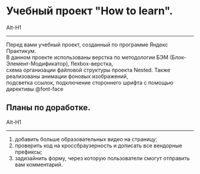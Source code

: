 # Учебный проект "How to learn".

Alt-H1

---

Перед вами учебный проект, созданный по программе Яндекс Практикум.  
В данном проекте использованы верстка по методологии БЭМ (Блок-Элемент-Модификатор), flexbox-верстка,  
схема организации файловой структуры проекта Nested. Также реализованы анимации фоновых изображений,  
подсветка ссылок, подключение стороннего шрифта с помощью директивы @font-face

## Планы по доработке.

Alt-H1

---

1. добавить больше образовательных видео на страницу;
2. проверить код на кроссбраузерность и дописать все вендорные префиксы;
3. задизайнить форму, через которую пользователи смогут отправить вам комментарий.
